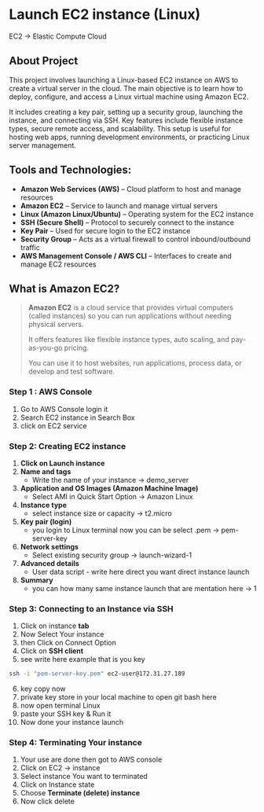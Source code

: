 # Launch EC2 instance (Linux)

EC2 → Elastic Compute Cloud

## About Project

This project involves launching a Linux-based EC2 instance on AWS to create a virtual server in the cloud. The main objective is to learn how to deploy, configure, and access a Linux virtual machine using Amazon EC2. 

It includes creating a key pair, setting up a security group, launching the instance, and connecting via SSH. Key features include flexible instance types, secure remote access, and scalability. This setup is useful for hosting web apps, running development environments, or practicing Linux server management.

## **Tools and Technologies:**

- **Amazon Web Services (AWS)** – Cloud platform to host and manage resources
- **Amazon EC2** – Service to launch and manage virtual servers
- **Linux (Amazon Linux/Ubuntu)** – Operating system for the EC2 instance
- **SSH (Secure Shell)** – Protocol to securely connect to the instance
- **Key Pair** – Used for secure login to the EC2 instance
- **Security Group** – Acts as a virtual firewall to control inbound/outbound traffic
- **AWS Management Console / AWS CLI** – Interfaces to create and manage EC2 resources

## **What is Amazon EC2?**

> **Amazon EC2** is a cloud service that provides virtual computers (called instances) so you can run applications without needing physical servers.
> 
> 
> It offers features like flexible instance types, auto scaling, and pay-as-you-go pricing.
> 
> You can use it to host websites, run applications, process data, or develop and test software.
>

### Step 1 : AWS Console

1. Go to AWS Console login it
2. Search EC2 instance in Search Box 
3. click on EC2 service

### Step 2: Creating EC2 instance

1. **Click on Launch instance**
2. **Name and tags** 
    - Write the name of your instance → demo_server
3. **Application and OS Images (Amazon Machine Image)**
    - Select AMI in Quick Start Option → Amazon Linux
4. **Instance type**
    - select instance size or capacity → t2.micro
5. **Key pair (login)**
    - you login to Linux terminal now you can be select .pem → pem-server-key
6. **Network settings**
    - Select existing security group → launch-wizard-1
7. **Advanced details** 
    - User data script - write here direct you want direct instance launch
8. **Summary**
    - you can how many same instance launch that are mentation here → 1

### Step 3: **Connecting to an Instance via SSH**

1. Click on instance **tab**
2. Now Select Your instance
3. then Click on Connect Option 
4. Click on **SSH client**
5. see write here example that is you key

```bash
ssh -i "pem-server-key.pem" ec2-user@172.31.27.189
```

6. key copy now
7. private key store in your local machine to open git bash here
8. now open terminal Linux 
9. paste your SSH key & Run it
10. Now done your instance launch

### Step 4: Terminating Your instance

1. Your use are done then got to AWS console 
2. Click on EC2 → instance 
3. Select instance You want to terminated
4. Click on Instance state 
5. Choose **Terminate (delete) instance**
6. Now click delete
